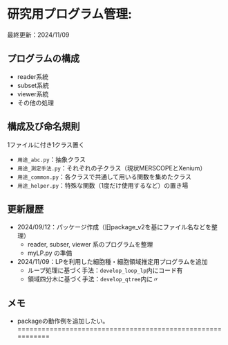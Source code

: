 # 研究用プログラム管理: 

最終更新：2024/11/09

## プログラムの構成
- reader系統
- subset系統
- viewer系統
- その他の処理

## 構成及び命名規則
1ファイルに付き1クラス置く
- `用途_abc.py`：抽象クラス
- `用途_測定手法.py`：それぞれの子クラス（現状MERSCOPEとXenium）
- `用途_common.py`：各クラスで共通して用いる関数を集めたクラス
- `用途_helper.py`：特殊な関数（1度だけ使用するなど）の置き場


## 更新履歴
- 2024/09/12：パッケージ作成（旧package_v2を基にファイル名などを整理）
  - reader, subser, viewer 系のプログラムを整理
  - myLP.py の準備
- 2024/11/09：LPを利用した細胞種・細胞領域推定用プログラムを追加
  - ループ処理に基づく手法：`develop_loop_lp`内にコード有
  - 領域四分木に基づく手法：`develop_qtree`内に〃


## メモ
- packageの動作例を追加したい。
===========================================================





